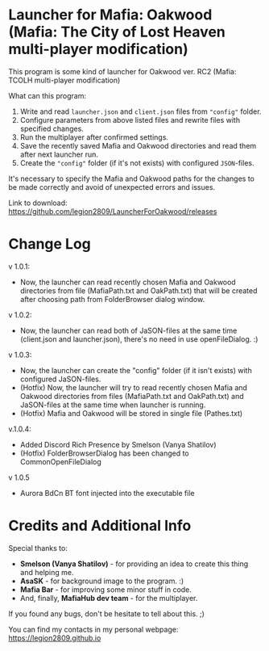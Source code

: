 # Launcher for Mafia: Oakwood (Mafia: The City of Lost Heaven multi-player modification) 

This program is some kind of launcher for Oakwood ver. RC2 (Mafia: TCOLH multi-player modification)

What can this program:
1) Write and read `launcher.json` and `client.json` files from `"config"` folder.
2) Configure parameters from above listed files and rewrite files with specified changes.
3) Run the multiplayer after confirmed settings.
4) Save the recently saved Mafia and Oakwood directories and read them after next launcher run.
5) Create the `"config"` folder (if it's not exists) with configured `JSON`-files.

It's necessary to specify the Mafia and Oakwood paths for the changes to be made correctly and avoid of unexpected errors and issues.

Link to download: https://github.com/legion2809/LauncherForOakwood/releases

# Change Log

v 1.0.1:
- Now, the launcher can read recently chosen Mafia and Oakwood directories from file (MafiaPath.txt and OakPath.txt) that will be created after choosing path from FolderBrowser dialog window.

v 1.0.2:
- Now, the launcher can read both of JaSON-files at the same time (client.json and launcher.json), there's no need in use openFileDialog. :) 

v 1.0.3:
- Now, the launcher can create the "config" folder (if it isn't exists) with configured JaSON-files.
- (Hotfix) Now, the launcher will try to read recently chosen Mafia and Oakwood directories from files (MafiaPath.txt and OakPath.txt) and JaSON-files at the same time when launcher is running.
- (Hotfix) Mafia and Oakwood will be stored in single file (Pathes.txt)

v.1.0.4:
- Added Discord Rich Presence by Smelson (Vanya Shatilov)
- (Hotfix) FolderBrowserDialog has been changed to CommonOpenFileDialog

v 1.0.5
- Aurora BdCn BT font injected into the executable file

# Credits and Additional Info

Special thanks to: 
- **Smelson (Vanya Shatilov)** - for providing an idea to create this thing and helping me.
- **AsaSK** - for background image to the program. :)
- **Mafia Bar** - for improving some minor stuff in code.
- And, finally, **MafiaHub dev team** - for the multiplayer.

If you found any bugs, don't be hesitate to tell about this. ;)

You can find my contacts in my personal webpage: https://legion2809.github.io
